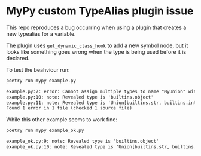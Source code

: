 # MyPy custom TypeAlias plugin issue

This repo reproduces a bug occurring when using a plugin that creates a new
typealias for a variable.

The plugin uses `get_dynamic_class_hook` to add a new symbol node, but it looks
like something goes wrong when the type is being used before it is declared.

To test the beahviour run:

```sh
poetry run mypy example.py
```

```txt
example.py:7: error: Cannot assign multiple types to name "MyUnion" without an explicit "Type[...]" annotation
example.py:10: note: Revealed type is 'builtins.object'
example.py:11: note: Revealed type is 'Union[builtins.str, builtins.int]'
Found 1 error in 1 file (checked 1 source file)
```

While this other example seems to work fine:

```sh
poetry run mypy example_ok.py
```

```txt
example_ok.py:9: note: Revealed type is 'builtins.object'
example_ok.py:10: note: Revealed type is 'Union[builtins.str, builtins.int]'
```
